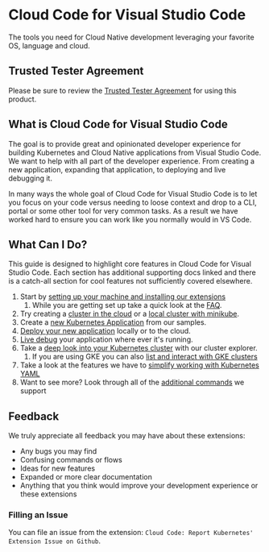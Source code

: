 # Cloud Code for Visual Studio Code

The tools you need for Cloud Native development leveraging your favorite OS, language and cloud.

## Trusted Tester Agreement
Please be sure to review the [Trusted Tester Agreement](trusted_tester_agreement.md) for using this product.

## What is Cloud Code for Visual Studio Code

The goal is to provide great and opinionated developer experience for building Kubernetes and Cloud Native applications from Visual Studio Code.  We want to help with all part of the developer experience.  From creating a new application, expanding that application, to deploying and live debugging it.

In many ways the whole goal of Cloud Code for Visual Studio Code is to let you focus on your code versus needing to loose context and drop to a CLI, portal or some other tool for very common tasks.  As a result we have worked hard to ensure you can work like you normally would in VS Code.

## What Can I Do?

This guide is designed to highlight core features in Cloud Code for Visual Studio Code.  Each section has additional supporting docs linked and there is a catch-all section for cool features not sufficiently covered elsewhere.


1. Start by [setting up your machine and installing our extensions](getting_started.md)
    1. While you are getting set up take a quick look at the [FAQ](FAQ.md).
1. Try creating a [cluster in the cloud](create_cluster.md#google-kubernetes-engine) or a [local cluster with minikube](create_cluster.md#minikube-support).
1. Create a [new Kubernetes Application](create_application.md) from our samples.
1. [Deploy your new application](deploy.md) locally or to the cloud.
1. [Live debug](debugging.md) your application where ever it's running.
1. Take a [deep look into your Kubernetes cluster](kubernetesExplorer.md) with our cluster explorer.
    1.  If you are using GKE you can also [list and interact with GKE clusters](gke_explorer.md)
1. Take a look at the features we have to [simplify working with Kubernetes YAML](k8s_yaml.md)
1. Want to see more? Look through all of the [additional commands](commands.md) we support


## Feedback

We truly appreciate all feedback you may have about these extensions:

* Any bugs you may find
* Confusing commands or flows
* Ideas for new features
* Expanded or more clear documentation
* Anything that you think would improve your development experience or these extensions

### Filling an Issue
You can file an issue from the extension: `Cloud Code: Report Kubernetes' Extension Issue on Github`.



